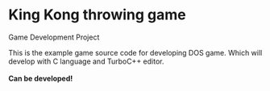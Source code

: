 # King Kong throwing game
Game Development Project<br>

This is the example game source code for developing DOS game. Which will develop with  C language and TurboC++ editor. <br><br>
<b>Can be developed!<b>

